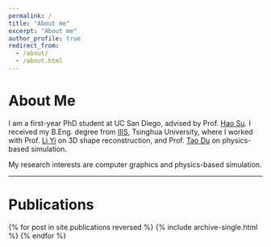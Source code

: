 ```yaml
---
permalink: /
title: "About me"
excerpt: "About me"
author_profile: true
redirect_from: 
  - /about/
  - /about.html
---
```


<h1 class="page__title">About Me</h1>

<p>
  I am a first-year PhD student at UC San Diego, advised by Prof. <a href="https://cseweb.ucsd.edu/~haosu/">Hao Su</a>. 
  I received my B.Eng. degree from <a href="https://iiis.tsinghua.edu.cn/en/">IIIS</a>, Tsinghua University, where I worked with 
  Prof. <a href="https://ericyi.github.io/">Li Yi</a> on 3D shape reconstruction, 
  and Prof. <a href="https://people.iiis.tsinghua.edu.cn/~taodu/">Tao Du</a> on physics-based simulation.
</p>

<p>My research interests are computer graphics and physics-based simulation. </p>

<hr/>

<h1 class="page__title">Publications</h1>

{% for post in site.publications reversed %}
  {% include archive-single.html %}
{% endfor %}
